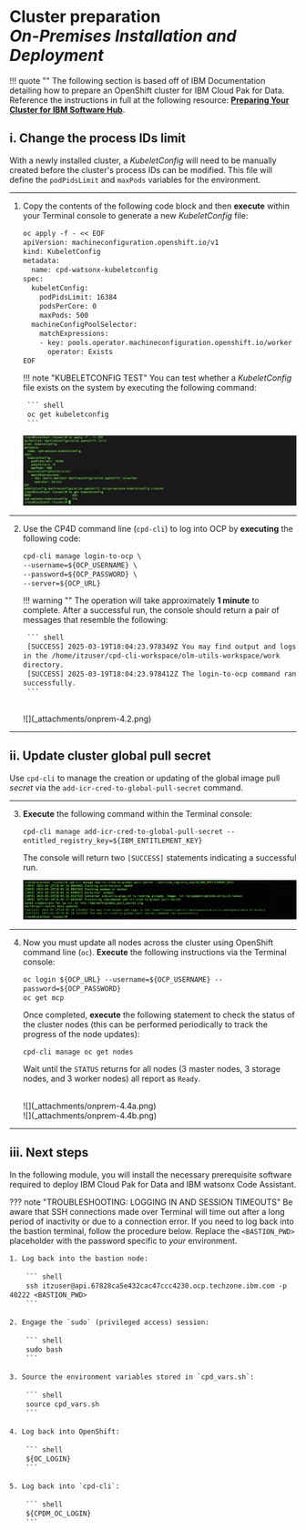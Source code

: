 # **Cluster preparation**</br>*On-Premises Installation and Deployment*

!!! quote ""
    The following section is based off of IBM Documentation detailing how to prepare an OpenShift cluster for IBM Cloud Pak for Data. Reference the instructions in full at the following resource: <a href="https://www.ibm.com/docs/en/software-hub/5.1.x?topic=installing-preparing-your-cluster" target="_blank">**Preparing Your Cluster for IBM Software Hub**</a>.

## **i. Change the process IDs limit**

With a newly installed cluster, a *KubeletConfig* will need to be manually created before the cluster's process IDs can be modified. This file will define the `podPidsLimit` and `maxPods` variables for the environment.

---

1. Copy the contents of the following code block and then **execute** within your Terminal console to generate a new *KubeletConfig* file:

    ``` shell
    oc apply -f - << EOF
    apiVersion: machineconfiguration.openshift.io/v1
    kind: KubeletConfig
    metadata:
      name: cpd-watsonx-kubeletconfig
    spec:
      kubeletConfig:
        podPidsLimit: 16384
        podsPerCore: 0
        maxPods: 500
      machineConfigPoolSelector:
        matchExpressions:
        - key: pools.operator.machineconfiguration.openshift.io/worker
          operator: Exists
    EOF
    ```

    !!! note "KUBELETCONFIG TEST"
        You can test whether a *KubeletConfig* file exists on the system by executing the following command:

        ``` shell
        oc get kubeletconfig
        ```

    ![](_attachments/onprem-4.1.png)

---

2. Use the CP4D command line (`cpd-cli`) to log into OCP by **executing** the following code:

    ``` shell
    cpd-cli manage login-to-ocp \
    --username=${OCP_USERNAME} \
    --password=${OCP_PASSWORD} \
    --server=${OCP_URL}
    ```

    !!! warning ""
        The operation will take approximately **1 minute** to complete. After a successful run, the console should return a pair of messages that resemble the following:
        
        ``` shell
        [SUCCESS] 2025-03-19T18:04:23.978349Z You may find output and logs in the /home/itzuser/cpd-cli-workspace/olm-utils-workspace/work directory.
        [SUCCESS] 2025-03-19T18:04:23.978412Z The login-to-ocp command ran successfully.
        ```

    </br>
    ![](_attachments/onprem-4.2.png)

---

## **ii. Update cluster global pull secret**

Use `cpd-cli` to manage the creation or updating of the global image pull *secret* via the `add-icr-cred-to-global-pull-secret` command.

---

3. **Execute** the following command within the Terminal console:

    ``` shell
    cpd-cli manage add-icr-cred-to-global-pull-secret --entitled_registry_key=${IBM_ENTITLEMENT_KEY} 
    ```

    The console will return two `[SUCCESS]` statements indicating a successful run.

    ![](_attachments/onprem-4.3.png)

---

4. Now you must update all nodes across the cluster using OpenShift command line (`oc`). **Execute** the following instructions via the Terminal console:

    ``` shell
    oc login ${OCP_URL} --username=${OCP_USERNAME} --password=${OCP_PASSWORD}
    oc get mcp
    ```

    Once completed, **execute** the following statement to check the status of the cluster nodes (this can be performed periodically to track the progress of the node updates):

    ``` shell
    cpd-cli manage oc get nodes
    ```

    Wait until the `STATUS` returns for all nodes (3 master nodes, 3 storage nodes, and 3 worker nodes) all report as `Ready`.

    </br>
    ![](_attachments/onprem-4.4a.png)
    </br>
    ![](_attachments/onprem-4.4b.png)

---

## **iii. Next steps**

In the following module, you will install the necessary prerequisite software required to deploy IBM Cloud Pak for Data and IBM watsonx Code Assistant.

??? note "TROUBLESHOOTING: LOGGING IN AND SESSION TIMEOUTS"
    Be aware that SSH connections made over Terminal will time out after a long period of inactivity or due to a connection error. If you need to log back into the bastion terminal, follow the procedure below. Replace the `<BASTION_PWD>` placeholder with the password specific to *your* environment.

    1. Log back into the bastion node:

        ``` shell
        ssh itzuser@api.67828ca5e432cac47ccc4230.ocp.techzone.ibm.com -p 40222 <BASTION_PWD>
        ```
    
    2. Engage the `sudo` (privileged access) session:

        ``` shell
        sudo bash
        ```

    3. Source the environment variables stored in `cpd_vars.sh`:

        ``` shell
        source cpd_vars.sh
        ```

    4. Log back into OpenShift:

        ``` shell
        ${OC_LOGIN}
        ```

    5. Log back into `cpd-cli`:

        ``` shell
        ${CPDM_OC_LOGIN}
        ```